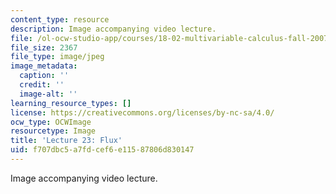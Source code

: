 ```yaml
---
content_type: resource
description: Image accompanying video lecture.
file: /ol-ocw-studio-app/courses/18-02-multivariable-calculus-fall-2007/f707dbc5a7fdcef6e11587806d830147_23.jpg
file_size: 2367
file_type: image/jpeg
image_metadata:
  caption: ''
  credit: ''
  image-alt: ''
learning_resource_types: []
license: https://creativecommons.org/licenses/by-nc-sa/4.0/
ocw_type: OCWImage
resourcetype: Image
title: 'Lecture 23: Flux'
uid: f707dbc5-a7fd-cef6-e115-87806d830147
---
```

Image accompanying video lecture.